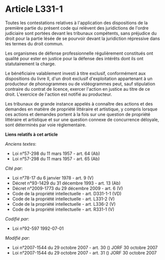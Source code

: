 # Article L331-1

Toutes les contestations relatives à l'application des dispositions de la première partie du présent code qui relèvent des
juridictions de l'ordre judiciaire sont portées devant les tribunaux compétents, sans préjudice du droit pour la partie lésée
de se pourvoir devant la juridiction répressive dans les termes du droit commun.

Les organismes de défense professionnelle régulièrement constitués ont qualité pour ester en justice pour la défense des
intérêts dont ils ont statutairement la charge.

Le bénéficiaire valablement investi à titre exclusif, conformément aux dispositions du livre II, d'un droit exclusif
d'exploitation appartenant à un producteur de phonogrammes ou de vidéogrammes peut, sauf stipulation contraire du contrat de
licence, exercer l'action en justice au titre de ce droit. L'exercice de l'action est notifié au producteur.

Les tribunaux de grande instance appelés à connaître des actions et des demandes en matière de propriété littéraire et
artistique, y compris lorsque ces actions et demandes portent à la fois sur une question de propriété littéraire et
artistique et sur une question connexe de concurrence déloyale, sont déterminés par voie réglementaire.

**Liens relatifs à cet article**

_Anciens textes_:

  - Loi n°57-298 du 11 mars 1957 - art. 64 (Ab)
  - Loi n°57-298 du 11 mars 1957 - art. 65 (Ab)

_Cité par_:

  - Loi n°78-17 du 6 janvier 1978 - art. 9 (V)
  - Décret n°93-1429 du 31 décembre 1993 - art. 13 (Ab)
  - Décret n°2009-1773 du 29 décembre 2009 - art. 6 (V)
  - Code de la propriété intellectuelle - art. D331-1-1 (VD)
  - Code de la propriété intellectuelle - art. L331-2 (V)
  - Code de la propriété intellectuelle - art. L336-2 (V)
  - Code de la propriété intellectuelle - art. R331-1 (V)

_Codifié par_:

  - Loi n°92-597 1992-07-01

_Modifié par_:

  - Loi n°2007-1544 du 29 octobre 2007 - art. 30 () JORF 30 octobre 2007
  - Loi n°2007-1544 du 29 octobre 2007 - art. 31 () JORF 30 octobre 2007
